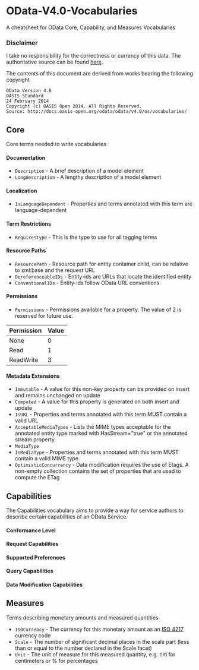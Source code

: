 # OData-V4.0-Vocabularies
A cheatsheet for OData Core, Capability, and Measures Vocabularies

### Disclaimer
I take no responsibility for the correctness or currency of this data. The authoritative source can be found [here](http://www.odata.org/vocabularies/).

The contents of this document are derived from works bearing the following copyright

```
OData Version 4.0
OASIS Standard
24 February 2014
Copyright (c) OASIS Open 2014. All Rights Reserved.
Source: http://docs.oasis-open.org/odata/odata/v4.0/os/vocabularies/
```

## Core
Core terms needed to write vocabularies

#### Documentation
- `Description` - A brief description of a model element
- `LongDescription` - A lengthy description of a model element

#### Localization
- `IsLanguageDependent` - Properties and terms annotated with this term are language-dependent

#### Term Restrictions
- `RequiresType` - This is the type to use for all tagging terms

#### Resource Paths
- `ResourcePath` - Resource path for entity container child, can be relative to xml:base and the request URL
- `DereferenceableIDs` - Entity-ids are URLs that locate the identified entity
- `ConventionalIDs` - Entity-ids follow OData URL conventions

#### Permissions
- `Permissions` - Permissions available for a property. The value of 2 is reserved for future use.

| Permission | Value |
|------------|-------|
|    None    |   0   |
|    Read    |   1   |
|  ReadWrite |   3   |

#### Metadata Extensions
- `Immutable` - A value for this non-key property can be provided on insert and remains unchanged on update
- `Computed` - A value for this property is generated on both insert and update
- `IsURL` - Properties and terms annotated with this term MUST contain a valid URL
- `AcceptableMediaTypes` - Lists the MIME types acceptable for the annotated entity type marked with HasStream="true" or the annotated stream property
- `MediaType`
- `IsMediaType` - Properties and terms annotated with this term MUST contain a valid MIME type
- `OptimisticConcurrency` - Data modification requires the use of Etags. A non-empty collection contains the set of properties that are used to compute the ETag

## Capabilities
The Capabilities vocabulary aims to provide a way for service authors to describe certain capabilities of an OData Service.

#### Conformance Level
#### Request Capabilities
#### Supported Preferences
#### Query Capabilities
#### Data Modification Capabilities

## Measures
Terms describing monetary amounts and measured quantities

- `ISOCurrency` - The currency for this monetary amount as an [ISO 4217](https://en.wikipedia.org/wiki/ISO_4217) currency code
- `Scale` - The number of significant decimal places in the scale part (less than or equal to the number declared in the Scale facet)
- `Unit` - The unit of measure for this measured quantity, e.g. cm for centimeters or % for percentages
